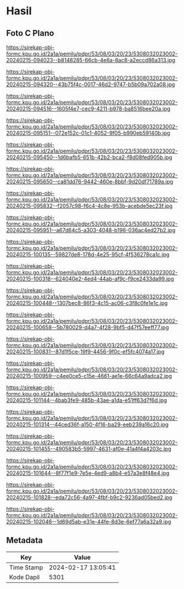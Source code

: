 # Hasil

## Foto C Plano

https://sirekap-obj-formc.kpu.go.id/2a1a/pemilu/pdpr/53/08/03/20/23/5308032023002-20240215-094023--b8148285-66cb-4e6a-8ac8-a2eccd86a313.jpg

https://sirekap-obj-formc.kpu.go.id/2a1a/pemilu/pdpr/53/08/03/20/23/5308032023002-20240215-094320--43b75f4c-0017-46d2-9747-b5b09a702a08.jpg

https://sirekap-obj-formc.kpu.go.id/2a1a/pemilu/pdpr/53/08/03/20/23/5308032023002-20240215-094516--1605f4e7-cec9-4211-b978-ba8516bee20a.jpg

https://sirekap-obj-formc.kpu.go.id/2a1a/pemilu/pdpr/53/08/03/20/23/5308032023002-20240215-095151--072e152c-01c1-4052-9f05-b990eb59140b.jpg

https://sirekap-obj-formc.kpu.go.id/2a1a/pemilu/pdpr/53/08/03/20/23/5308032023002-20240215-095450--1d6bafb5-651b-42b2-bca2-f8d08fed905b.jpg

https://sirekap-obj-formc.kpu.go.id/2a1a/pemilu/pdpr/53/08/03/20/23/5308032023002-20240215-095650--ca81dd76-9442-460e-8bbf-9d20df71789a.jpg

https://sirekap-obj-formc.kpu.go.id/2a1a/pemilu/pdpr/53/08/03/20/23/5308032023002-20240215-095832--f2057c98-f6c4-4c8e-953b-acebde5ec23f.jpg

https://sirekap-obj-formc.kpu.go.id/2a1a/pemilu/pdpr/53/08/03/20/23/5308032023002-20240215-095951--a67d64c5-a303-4048-b196-036ac4ed27b2.jpg

https://sirekap-obj-formc.kpu.go.id/2a1a/pemilu/pdpr/53/08/03/20/23/5308032023002-20240215-100135--59827de8-178d-4e25-95cf-4f536278ca1c.jpg

https://sirekap-obj-formc.kpu.go.id/2a1a/pemilu/pdpr/53/08/03/20/23/5308032023002-20240215-100318--624040e2-4ed4-44ab-af9c-f9ce2433da99.jpg

https://sirekap-obj-formc.kpu.go.id/2a1a/pemilu/pdpr/53/08/03/20/23/5308032023002-20240215-100448--1307bec8-86f3-4c15-ac06-c3f8c0fe1e1c.jpg

https://sirekap-obj-formc.kpu.go.id/2a1a/pemilu/pdpr/53/08/03/20/23/5308032023002-20240215-100658--5b780029-d4a7-4f28-9bf5-d47f57eeff77.jpg

https://sirekap-obj-formc.kpu.go.id/2a1a/pemilu/pdpr/53/08/03/20/23/5308032023002-20240215-100831--87d1f5ce-19f9-4456-9f0c-ef5fc4074a17.jpg

https://sirekap-obj-formc.kpu.go.id/2a1a/pemilu/pdpr/53/08/03/20/23/5308032023002-20240215-100959--c4ee0ce5-c15e-4661-ae1e-66c64a9adca2.jpg

https://sirekap-obj-formc.kpu.go.id/2a1a/pemilu/pdpr/53/08/03/20/23/5308032023002-20240215-101144--4bab3fe9-485b-43ae-a1da-e51ff63d7f6d.jpg

https://sirekap-obj-formc.kpu.go.id/2a1a/pemilu/pdpr/53/08/03/20/23/5308032023002-20240215-101314--44ced36f-a150-4f16-ba29-eeb239a16c20.jpg

https://sirekap-obj-formc.kpu.go.id/2a1a/pemilu/pdpr/53/08/03/20/23/5308032023002-20240215-101455--490583b5-5997-4631-af0e-41a4f4a4203c.jpg

https://sirekap-obj-formc.kpu.go.id/2a1a/pemilu/pdpr/53/08/03/20/23/5308032023002-20240215-101644--8f77f1e9-7e5e-4ed9-a8b4-e57a3e8f48e4.jpg

https://sirekap-obj-formc.kpu.go.id/2a1a/pemilu/pdpr/53/08/03/20/23/5308032023002-20240215-101828--eda72c56-4a97-4fbf-b9c2-9236ad05bed2.jpg

https://sirekap-obj-formc.kpu.go.id/2a1a/pemilu/pdpr/53/08/03/20/23/5308032023002-20240215-102046--1d69d5ab-e31e-44fe-8d3e-6ef77a6a32a9.jpg


## Metadata

| Key        | Value               |
| ---------- | ------------------- |
| Time Stamp | 2024-02-17 13:05:41 |
| Kode Dapil | 5301                |



